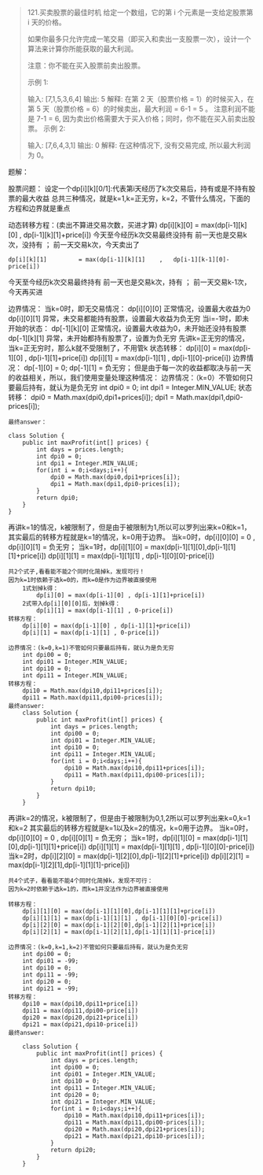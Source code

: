 > 121.买卖股票的最佳时机
> 给定一个数组，它的第 i 个元素是一支给定股票第 i 天的价格。
> 
> 如果你最多只允许完成一笔交易（即买入和卖出一支股票一次），设计一个算法来计算你所能获取的最大利润。
> 
> 注意：你不能在买入股票前卖出股票。
> 
>  
> 
> 示例 1:
> 
> 输入: [7,1,5,3,6,4]
> 输出: 5
> 解释: 在第 2 天（股票价格 = 1）的时候买入，在第 5 天（股票价格 = 6）的时候卖出，最大利润 = 6-1 = 5 。
>      注意利润不能是 7-1 = 6, 因为卖出价格需要大于买入价格；同时，你不能在买入前卖出股票。
> 示例 2:
> 
> 输入: [7,6,4,3,1]
> 输出: 0
> 解释: 在这种情况下, 没有交易完成, 所以最大利润为 0。


题解：

股票问题：
设定一个dp[i][k][0/1]:代表第i天经历了k次交易后，持有或是不持有股票的最大收益
总共三种情况，就是k=1,k=正无穷，k=2，不管什么情况，下面的方程和边界就是重点

动态转移方程：(卖出不算进交易次数，买进才算)
    dp[i][k][0]         =   max(dp[i-1][k][0]  ,    dp[i-1][k][1]+price[i])
今天至今经历k次交易最终没持有 前一天也是交易k次，没持有 ； 前一天交易k次，今天卖出了
    
    dp[i][k][1]         = max(dp[i-1][k][1]    ,   dp[i-1][k-1][0]-price[i])
今天至今经历k次交易最终持有   前一天也是交易k次，持有 ； 前一天交易k-1次，今天再买进

边界情况：
当k=0时，即无交易情况： dp[i][0][0] 正常情况，设置最大收益为0
                      dp[i][0][1] 异常，未交易都能持有股票，设置最大收益为负无穷
当i=-1时，即未开始的状态：  dp[-1][k][0] 正常情况，设置最大收益为0，未开始还没持有股票
                          dp[-1][k][1] 异常，未开始都持有股票了，设置为负无穷
先讲k=正无穷的情况，当k=正无穷时，那么k就不受限制了，不用管k
    状态转移：
        dp[i][0] = max(dp[i-1][0] , dp[i-1][1]+price[i])
        dp[i][1] = max(dp[i-1][1] , dp[i-1][0]-price[i])
    边界情况：
        dp[-1][0] = 0;
        dp[-1][1] = 负无穷；
    但是由于每一次的收益都取决与前一天的收益相关，所以，我们使用变量处理这种情况：
    边界情况：（k=0）不管如何只要最后持有，就认为是负无穷
        int dpi0 = 0;
        int dpi1 = Integer.MIN_VALUE;
    状态转移：
        dpi0 = Math.max(dpi0,dpi1+prices[i]);
        dpi1 = Math.max(dpi1,dpi0-prices[i]);
        
    最终answer：

    class Solution {
        public int maxProfit(int[] prices) {
            int days = prices.length;
            int dpi0 = 0;
            int dpi1 = Integer.MIN_VALUE;
            for(int i = 0;i<days;i++){
                dpi0 = Math.max(dpi0,dpi1+prices[i]);
                dpi1 = Math.max(dpi1,dpi0-prices[i]);
            }
            return dpi0;
        }
    }

再讲k=1的情况，k被限制了，但是由于被限制为1,所以可以罗列出来k=0和k=1，
    其实最后的转移方程就是k=1的情况，k=0用于边界。
    当k=0时，dp[i][0][0] = 0 , dp[i][0][1] = 负无穷；
    当k=1时，dp[i][1][0] = max(dp[i-1][1][0],dp[i-1][1][1]+price[i])
            dp[i][1][1] = max(dp[i-1][1][1] , dp[i-1][0][0]-price[i])
    
    共2个式子,看看能不能2个同时化简掉k，发现可行！
    因为k=1时依赖于选k=0的，而k=0是作为边界被直接使用
        1式划掉k得：
            dp[i][0] = max(dp[i-1][0] , dp[i-1][1]+price[i])
        2式带入dp[i][0][0]后，划掉k得：
            dp[i][1] = max(dp[i-1][1] , 0-price[i])
    转移方程：
        dp[i][0] = max(dp[i-1][0] , dp[i-1][1]+price[i])
        dp[i][1] = max(dp[i-1][1] , 0-price[i])

    边界情况：(k=0,k=1)不管如何只要最后持有，就认为是负无穷
        int dpi00 = 0;
        int dpi01 = Integer.MIN_VALUE;
        int dpi10 = 0;
        int dpi11 = Integer.MIN_VALUE;
    转移方程：
        dpi10 = Math.max(dpi10,dpi11+prices[i]);
        dpi11 = Math.max(dpi11,dpi00-prices[i]);
    最终answer:
        class Solution {
            public int maxProfit(int[] prices) {
                int days = prices.length;
                int dpi00 = 0;
                int dpi01 = Integer.MIN_VALUE;
                int dpi10 = 0;
                int dpi11 = Integer.MIN_VALUE;
                for(int i = 0;i<days;i++){
                    dpi10 = Math.max(dpi10,dpi11+prices[i]);
                    dpi11 = Math.max(dpi11,dpi00-prices[i]);
                }
                return dpi10;
            }
        }

再讲k=2的情况，k被限制了，但是由于被限制为0,1,2所以可以罗列出来k=0,k=1和k=2
    其实最后的转移方程就是k=1以及k=2的情况，k=0用于边界。
    当k=0时，dp[i][0][0] = 0 , dp[i][0][1] = 负无穷；
    当k=1时，dp[i][1][0] = max(dp[i-1][1][0],dp[i-1][1][1]+price[i])
            dp[i][1][1] = max(dp[i-1][1][1] , dp[i-1][0][0]-price[i])
    当k=2时，dp[i][2][0] = max(dp[i-1][2][0],dp[i-1][2][1]+price[i])
            dp[i][2][1] = max(dp[i-1][2][1],dp[i-1][1][1]-price[i])
    
    共4个式子，看看能不能4个同时化简掉k，发现不可行：
    因为k=2时依赖于选k=1的，而k=1并没法作为边界被直接使用

    转移方程：
        dp[i][1][0] = max(dp[i-1][1][0],dp[i-1][1][1]+price[i])
        dp[i][1][1] = max(dp[i-1][1][1] , dp[i-1][0][0]-price[i])
        dp[i][2][0] = max(dp[i-1][2][0],dp[i-1][2][1]+price[i])
        dp[i][2][1] = max(dp[i-1][2][1],dp[i-1][1][1]-price[i])

    边界情况：(k=0,k=1,k=2)不管如何只要最后持有，就认为是负无穷
        int dpi00 = 0;
        int dpi01 = -99; 
        int dpi10 = 0;
        int dpi11 = -99; 
        int dpi20 = 0; 
        int dpi21 = -99; 
    转移方程：
        dpi10 = max(dpi10,dpi11+price[i])
        dpi11 = max(dpi11,dpi00-price[i])
        dpi20 = max(dpi20,dpi21+price[i])
        dpi21 = max(dpi21,dpi10-price[i])
    最终answer:
    
        class Solution {
            public int maxProfit(int[] prices) {
                int days = prices.length;
                int dpi00 = 0;
                int dpi01 = Integer.MIN_VALUE;
                int dpi10 = 0;
                int dpi11 = Integer.MIN_VALUE;
                int dpi20 = 0;
                int dpi21 = Integer.MIN_VALUE;
                for(int i = 0;i<days;i++){
                    dpi10 = Math.max(dpi10,dpi11+prices[i]);
                    dpi11 = Math.max(dpi11,dpi00-prices[i]);
                    dpi20 = Math.max(dpi20,dpi21+prices[i]);
                    dpi21 = Math.max(dpi21,dpi10-prices[i]);
                }
                return dpi20;
            }
        }